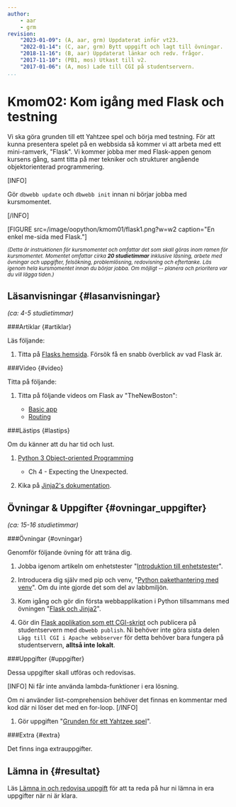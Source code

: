 ```yaml
---
author: 
    - aar
    - grm
revision:
    "2023-01-09": (A, aar, grm) Uppdaterat inför vt23.
    "2022-01-14": (C, aar, grm) Bytt uppgift och lagt till övningar.
    "2018-11-16": (B, aar) Uppdaterat länkar och redv. frågor.
    "2017-11-10": (PB1, mos) Utkast till v2.
    "2017-01-06": (A, mos) Lade till CGI på studentservern.
...
```

Kmom02: Kom igång med Flask och testning
====================================

Vi ska göra grunden till ett Yahtzee spel och börja med testning. För att kunna presentera spelet på en webbsida så kommer vi att arbeta med ett mini-ramverk, "Flask". Vi kommer jobba mer med Flask-appen genom kursens gång, samt titta på mer tekniker och strukturer angående objektorienterad programmering.

<!--more-->
[INFO]

Gör `dbwebb update` och `dbwebb init` innan ni börjar jobba med kursmomentet.

[/INFO]

[FIGURE src=/image/oopython/kmom01/flask1.png?w=w2 caption="En enkel me-sida med Flask."]



<small><i>(Detta är instruktionen för kursmomentet och omfattar det som skall göras inom ramen för kursmomentet. Momentet omfattar cirka **20 studietimmar** inklusive läsning, arbete med övningar och uppgifter, felsökning, problemlösning, redovisning och eftertanke. Läs igenom hela kursmomentet innan du börjar jobba. Om möjligt -- planera och prioritera var du vill lägga tiden.)</i></small>


Läsanvisningar  {#lasanvisningar}
---------------------------------

*(ca: 4-5 studietimmar)*

###Artiklar {#artiklar}

Läs följande:

1. Titta på [Flasks hemsida](https://flask.palletsprojects.com/en/2.2.x/). Försök få en snabb överblick av vad Flask är.


###Video  {#video}

Titta på följande:  

1. Titta på följande videos om Flask av "TheNewBoston":  

    * [Basic app](https://www.youtube.com/watch?v=ZVGwqnjOKjk)  
    * [Routing](https://www.youtube.com/watch?v=27Fjrlx4s-o)


###Lästips {#lastips}

Om du känner att du har tid och lust.

1. [Python 3 Object-oriented Programming](kunskap/boken-python3-object-oriented-programming-v3)  
    * Ch 4 - Expecting the Unexpected.

1. Kika på [Jinja2's dokumentation](https://jinja.palletsprojects.com/en/latest/).



Övningar & Uppgifter  {#ovningar_uppgifter}
-------------------------------------------

*(ca: 15-16 studietimmar)*


###Övningar {#ovningar}

Genomför följande övning för att träna dig.

1. Jobba igenom artikeln om enhetstester "[Introduktion till enhetstester](kunskap/unittest-i-python_1)".

3. Introducera dig själv med pip och venv, "[Python pakethantering med venv](kunskap/python-virtuel-miljo)". Om du inte gjorde det som del av labbmiljön.

4. Kom igång och gör din första webbapplikation i Python tillsammans med övningen "[Flask och Jinja2](kunskap/flask-med-jinja2)".

5. Gör din [Flask applikation som ett CGI-skript](coachen/flask-som-cgi-script) och publicera på studentservern med `dbwebb publish`. Ni behöver inte göra sista delen `Lägg till CGI i Apache webbserver` för detta behöver bara fungera på studentservern, **alltså inte lokalt**.



###Uppgifter {#uppgifter}

Dessa uppgifter skall utföras och redovisas.

[INFO]
Ni får inte använda lambda-funktioner i era lösning.

Om ni använder list-comprehension behöver det finnas en kommentar med kod där ni löser det med en for-loop.
[/INFO]

1. Gör uppgiften "[Grunden för ett Yahtzee spel](uppgift/yahtzee1-v2)".



###Extra {#extra}

Det finns inga extrauppgifter.


Lämna in  {#resultat}
-----------------------------------------------

Läs [Lämna in och redovisa uppgift](./../redovisa) för att ta reda på hur ni lämna in era uppgifter när ni är klara.

